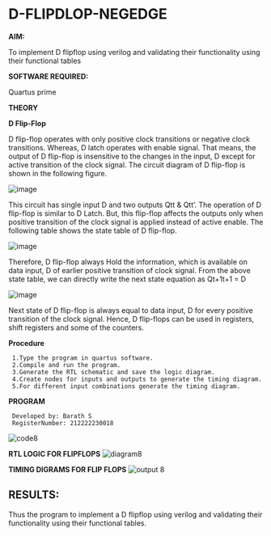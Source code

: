 # D-FLIPDLOP-NEGEDGE

**AIM:**

To implement  D flipflop using verilog and validating their functionality using their functional tables

**SOFTWARE REQUIRED:**

Quartus prime

**THEORY**

**D Flip-Flop**

D flip-flop operates with only positive clock transitions or negative clock transitions. Whereas, D latch operates with enable signal. That means, the output of D flip-flop is insensitive to the changes in the input, D except for active transition of the clock signal. The circuit diagram of D flip-flop is shown in the following figure.

![image](https://github.com/naavaneetha/D-FLIPDLOP-NEGEDGE/assets/154305477/48c81fe8-bc3f-40e7-95e2-519fc155ad51)

This circuit has single input D and two outputs Qtt & Qtt’. The operation of D flip-flop is similar to D Latch. But, this flip-flop affects the outputs only when positive transition of the clock signal is applied instead of active enable. The following table shows the state table of D flip-flop.

![image](https://github.com/naavaneetha/D-FLIPDLOP-NEGEDGE/assets/154305477/e5f3fda7-68ec-4a3a-a0a4-cf6f9cc4ab55)

Therefore, D flip-flop always Hold the information, which is available on data input, D of earlier positive transition of clock signal. From the above state table, we can directly write the next state equation as Qt+1t+1 = D

![image](https://github.com/naavaneetha/D-FLIPDLOP-NEGEDGE/assets/154305477/8592c0d8-2917-4142-91b9-d6c30dd891d2)

Next state of D flip-flop is always equal to data input, D for every positive transition of the clock signal. Hence, D flip-flops can be used in registers, shift registers and some of the counters.

**Procedure**
```
 1.Type the program in quartus software.
 2.Compile and run the program.
 3.Generate the RTL schematic and save the logic diagram.
 4.Create nodes for inputs and outputs to generate the timing diagram.
 5.For different input combinations generate the timing diagram. 
```




**PROGRAM**
```
 Developed by: Barath S
 RegisterNumber: 212222230018
```
![code8](https://github.com/Gobikakannan/D-FLIPDLOP-NEGEDGE/assets/163496346/e65e454a-90de-4b62-a499-9c04073c6613)

**RTL LOGIC FOR FLIPFLOPS**
![diagram8](https://github.com/Gobikakannan/D-FLIPDLOP-NEGEDGE/assets/163496346/8995fab3-b543-431f-a6ed-acc53495546d)


**TIMING DIGRAMS FOR FLIP FLOPS**
![output 8](https://github.com/Gobikakannan/D-FLIPDLOP-NEGEDGE/assets/163496346/9d791802-055e-4578-b55f-92e8d58e807f)


## RESULTS:
Thus the program to implement a D flipflop using verilog and validating their functionality using their functional tables.
